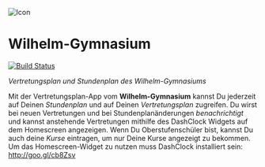 ![Icon](http://i.imgur.com/TQwTog6.png)

# Wilhelm-Gymnasium

[![Build Status](https://travis-ci.com/HeinrichReimer/android-wg-planer.svg?token=gENHP9snyyiumANuhhuX&branch=master)](https://travis-ci.com/HeinrichReimer/android-wg-planer)

*Vertretungsplan und Stundenplan des Wilhelm-Gymnasiums*

Mit der Vertretungsplan-App vom **Wilhelm-Gymnasium** kannst Du jederzeit auf Deinen *Stundenplan* und auf Deinen *Vertretungsplan* zugreifen.
Du wirst bei neuen Vertretungen und bei Stundenplanänderungen *benachrichtigt* und kannst anstehende Vertretungen mithilfe des DashClock Widgets auf dem Homescreen angezeigen.
Wenn Du Oberstufenschüler bist, kannst Du auch deine *Kurse* eintragen, um nur Deine Kurse angezeigt zu bekommen.
Um das Homescreen-Widget zu nutzen muss DashClock installiert sein: http://goo.gl/cb8Zsv
